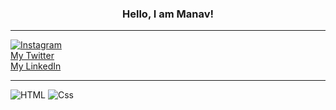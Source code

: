 <h3 align = 'center'>Hello, I am Manav!</h3>
<hr>
<a href="https://www.instagram.com/mann__pahilwani/">
<img alt="Instagram" src="https://img.shields.io/badge/Instagram-E4405F?logo=instagram&logoColor=white&style=for-the-badge"/><br>
<a href="https://twitter.com/MannPahilwani">My Twitter</a>
<br><a href="https://www.linkedin.com/in/manav-pahilwani-a81a25207/">My LinkedIn</a>
<hr>
<img alt="HTML" src="https://img.shields.io/badge/HTML-E34F26?logo=html5&logoColor=white&style=for-the-badge" />
<img alt="Css" src="https://img.shields.io/badge/CSS-1572B6?logo=css3&logoColor=white&style=for-the-badge" />
 

